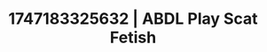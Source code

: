---
categories:
- Elegant fetish
- Giantess fetish
- Lip gloss fantasy
- Soft spanking
- Creative kink
image: /assets/images/1747183325632.webp
layout: post
seo:
  description: Featured content with premium Scat Fetish, ABDL Play. HD images available.
  keywords: Scat Fetish, ABDL Play
  og_image: /assets/images/1747183325632.webp
  schema_type: VisualArtwork
tags:
- ABDL Play
- '#1747183325632'
- Scat Fetish
title: 1747183325632 | ABDL Play Scat Fetish
---